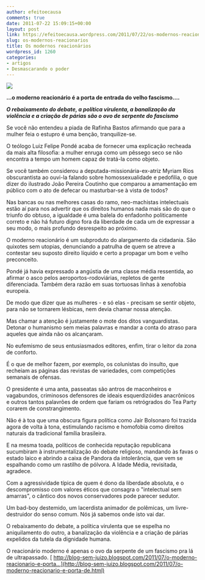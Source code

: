 ```yaml
---
author: efeitoecausa
comments: true
date: 2011-07-22 15:09:15+00:00
layout: post
link: https://efeitoecausa.wordpress.com/2011/07/22/os-modernos-reacionarios/
slug: os-modernos-reacionarios
title: Os modernos reacionários
wordpress_id: 1260
categories:
- artigos
- Desmascarando o poder
---
```


[![](http://efeitoecausa.files.wordpress.com/2011/07/rafinha-e-ponde-nazi.jpg)](http://efeitoecausa.files.wordpress.com/2011/07/rafinha-e-ponde-nazi.jpg)

**...o moderno reacionário é a porta de entrada do velho fascismo....**

**_O rebaixamento do debate, a política virulenta, a banalização da violência e a criação de párias são o ovo de serpente do fascismo_**

Se você não entendeu a piada de Rafinha Bastos afirmando que para a mulher feia o estupro é uma benção, tranquilize-se.

O teólogo Luiz Felipe Pondé acaba de fornecer uma explicação recheada da mais alta filosofia: a mulher enruga como um pêssego seco se não encontra a tempo um homem capaz de tratá-la como objeto.

Se você também considerou a deputada-missionária-ex-atriz Myriam Rios obscurantista ao ouvi-la falando sobre homossexualidade e pedofilia, o que dizer do ilustrado João Pereira Coutinho que comparou a amamentação em público com o ato de defecar ou masturbar-se à vista de todos?



Nas bancas ou nas melhores casas do ramo, neo-machistas intelectuais estão aí para nos advertir que os direitos humanos nada mais são do que o triunfo do obtuso, a igualdade é uma balela do enfadonho politicamente correto e não há futuro digno fora da liberdade de cada um de expressar a seu modo, o mais profundo desrespeito ao próximo.

O moderno reacionário é um subproduto do alargamento da cidadania. São quixotes sem utopias, denunciando a patrulha de quem se atreve a contestar seu suposto direito líquido e certo a propagar um bom e velho preconceito.

Pondé já havia expressado a angústia de uma classe média ressentida, ao afirmar o asco pelos aeroportos-rodoviárias, repletos de gente diferenciada. Também dera razão em suas tortuosas linhas à xenofobia europeia.

De modo que dizer que as mulheres - e só elas - precisam se sentir objeto, para não se tornarem lésbicas, nem devia chamar nossa atenção.

Mas chamar a atenção é justamente o mote dos ditos vanguardistas. Detonar o humanismo sem meias palavras e mandar a conta do atraso para aqueles que ainda não os alcançaram.

No eufemismo de seus entusiasmados editores, enfim, tirar o leitor da zona de conforto.

É o que de melhor fazem, por exemplo, os colunistas do insulto, que recheiam as páginas das revistas de variedades, com competições semanais de ofensas.

O presidente é uma anta, passeatas são antros de maconheiros e vagabundos, criminosos defensores de ideais esquerdizóides anacrônicos e outros tantos palavrões de ordem que fariam os retrógrados do Tea Party corarem de constrangimento.

Não é à toa que uma obscura figura política como Jair Bolsonaro foi trazida agora de volta à tona, estimulando racismo e homofobia como direitos naturais da tradicional família brasileira.

E na mesma toada, políticos de conhecida reputação republicana sucumbiram à instrumentalização do debate religioso, mandando às favas o estado laico e abrindo a caixa de Pandora da intolerância, que vem se espalhando como um rastilho de pólvora. A Idade Média, revisitada, agradece.

Com a agressividade típica de quem é dono da liberdade absoluta, e o descompromisso com valores éticos que consagra o "intelectual sem amarras", o cântico dos novos conservadores pode parecer sedutor.

Um bad-boy destemido, um lacerdista animador de polêmicas, um livre-destruidor do senso comum. Nós já sabemos onde isto vai dar.

O rebaixamento do debate, a política virulenta que se espelha no aniquilamento do outro, a banalização da violência e a criação de párias expelidos da tutela da dignidade humana.

O reacionário moderno é apenas o ovo da serpente de um fascismo pra lá de ultrapassado.
[
http://blog-sem-juizo.blogspot.com/2011/07/o-moderno-reacionario-e-porta...](http://blog-sem-juizo.blogspot.com/2011/07/o-moderno-reacionario-e-porta-de.html)
